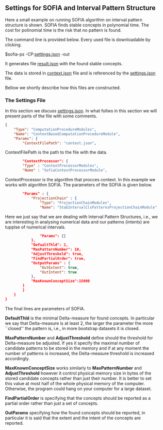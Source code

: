## Settings for SOFIA and Interval Pattern Structure

Here a small example on running SOFIA algorithm on interval pattern structure is shown. SOFIA finds stable concepts in polynomial time.
The cost for polinomial time is the risk that no pattern is found.

The command line is provided below. Every used file is downloadable by clicking.

$sofia-ps -CP:[settings.json](https://raw.githubusercontent.com/AlekseyBuzmakov/FCAPS/master/FCAPS/EXAMPLES/Sofia-IPS/settings.json)  -out

It generates file [result.json](https://raw.githubusercontent.com/AlekseyBuzmakov/FCAPS/master/FCAPS/EXAMPLES/Sofia-IPS/result.json) with the found stable concepts.

The data is stored in [context.json](https://raw.githubusercontent.com/AlekseyBuzmakov/FCAPS/master/FCAPS/EXAMPLES/Sofia-IPS/context.json) file and is referenced by the [settings.json](https://raw.githubusercontent.com/AlekseyBuzmakov/FCAPS/master/FCAPS/EXAMPLES/Sofia-IPS/settings.json) file.

Bellow we shortly describe how this files are constructed.

### The Settings File

In this section we discuss [settings.json](https://raw.githubusercontent.com/AlekseyBuzmakov/FCAPS/master/FCAPS/EXAMPLES/Sofia-IPS/settings.json). In what follws in this section we will present parts of the file with some comments.

```json
{
    "Type": "ComputationProcedureModules",
    "Name": "ContextBasedComputationProcedureModule",
    "Params": {
        "ContextFilePath": "context.json",
```

ContextFilePath is the path to the file with the data.

```json
        "ContextProcessor": {
		"Type" : "ContextProcessorModules",
		"Name" : "SofiaContextProcessorModule",
```
ContextProcessor is the algorithm that procces context. In this example we works with algorithm SOFIA. The parameters of the SOFIA is given below.

```json
		"Params" : {
			"ProjectionChain" : {	
				"Type": "ProjectionChainModules",
				"Name": "StabIntervalClsPatternsProjectionChainModule",
```

Here we just say that we are dealing with Interval Pattern Structures, i.e., we are interesting in analysing numerical data and our patterns (intents) are tupplse of numerical intervals.

```json
				"Params": {}
			},
			"DefualtThld": 2,
			"MaxPatternNumber": 10,
			"AdjustThreshold": true,
			"FindPartialOrder": true,
			"OutputParams" : {
				"OutExtent": true,
				"OutIntent": true
			},
			"MaxKnownConceptSize":15000
		}
        }
    }
}
```
The final lines are parameters of SOFIA. 


**DefaultThld** is the minimal Delta-measure for found concepts. In particular we say that Delta-measure is at least 2, the larger the parameter the more ``closed'' the pattern is, i.e., in more bootstrap datasets it is closed.

**MaxPatternNumber** and **AdjustThreshold** define should the threshold for Delta-measure be adjusted. If yes it specify the maximal number of candidate patterns to be stored in the memory and if at any moment the number of patterns is increased, the Delta-measure threshold is increased accordingly.

**MaxKnownConceptSize** works similarly to **MaxPatternNumber** and **AdjustThreshold** however it control physical memory size in bytes of the stored candidate concepts rather than just their number. It is better to set this value at most half of the whole physical memory of the computer. Otherwise, the program could hang on your computer for a large dataset.

**FindPartialOrder** is specifying that the concepts should be reported as a partial order rather than just a set of concepts.

**OutParams** specifying how the found concepts should be reported, in particular it is said that the extent and the intent of the concepts are reported.

